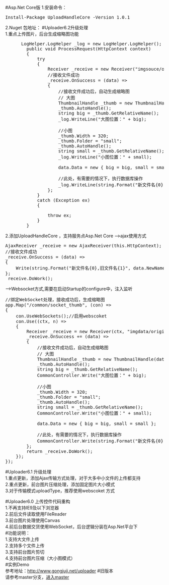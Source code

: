 ﻿#Asp.Net Core版
1.安装命令：
<pre>
Install-Package UploadHandleCore -Version 1.0.1
</pre>
2.Nuget 包地址：<a hre='https://www.nuget.org/packages/UploadHandleCore' target='_blank'></a>
#Uploader6.2升级处理<br />
1.重点上传图片，后台生成缩略图功能
<pre>
      LogHelper.LogHelper _log = new LogHelper.LogHelper();
        public void ProcessRequest(HttpContext context)
        {
            try
            {
                Receiver _receive = new Receiver("imgsouce/origin");
                //接收文件成功
                _receive.OnSuccess = (data) =>
                {
                    //接收文件成功后，自动生成缩略图
                    // 大图
                    ThumbnailHandle _thumb = new ThumbnailHandle(data, "big", 920);
                    _thumb.AutoHandle();
                    string big = _thumb.GetRelativeName();
                    _log.WriteLine("大图位置：" + big);

                    //小图
                    _thumb.Width = 320;
                    _thumb.Folder = "small";
                    _thumb.AutoHandle();
                    string small = _thumb.GetRelativeName();
                    _log.WriteLine("小图位置：" + small);

                    data.Data = new { big = big, small = small };

                    //此处，有需要的情况下，执行数据库操作
                    _log.WriteLine(string.Format("新文件名{0},旧文件名{1}", data.NewName, data.OldName));
                };
            }
            catch (Exception ex)
            {

                throw ex;
            }
        }
</pre>

2.添加UploadHandleCore ，支持服务点Asp.Net Core
-->ajax使用方式
<pre>
AjaxReceiver _receive = new AjaxReceiver(this.HttpContext);
//接收文件成功
_receive.OnSuccess = (data) =>
{
    Write(string.Format("新文件名{0},旧文件名{1}", data.NewName, data.OldName));
};
_receive.DoWork();</pre>
-->Websocket方式,需要在启动Startup的configure中，注入监听
<pre>
//绑定WebSocket处理，接收成功后，生成缩略图
app.Map("/common/socket_thumb", (con) =>
{
    con.UseWebSockets();//启用webscoket
    con.Use((ctx, n) =>
    {
        Receiver _receive = new Receiver(ctx, "imgdata/origin");
        _receive.OnSuccess += (data) =>
        {
            //接收文件成功后，自动生成缩略图
            // 大图
            ThumbnailHandle _thumb = new ThumbnailHandle(data, "big", 920);
            _thumb.AutoHandle();
            string big = _thumb.GetRelativeName();
            CommonController.Write("大图位置：" + big);

            //小图
            _thumb.Width = 320;
            _thumb.Folder = "small";
            _thumb.AutoHandle();
            string small = _thumb.GetRelativeName();
            CommonController.Write("小图位置：" + small);

            data.Data = new { big = big, small = small };

            //此处，有需要的情况下，执行数据库操作
            CommonController.Write(string.Format("新文件名{0},旧文件名{1}", data.NewName, data.OldName));
        };
        return _receive.DoWork();
    });
});
</pre>



#Uploader6.1 升级处理<br/>
1.重点更新，添加Ajax传输方式处理，对于大多中小文件的上传都支持<br/>
2.重点更新，前台图片压缩处理，添加固定图片大小模式<br/>
3.对于传输模式uploadType，推荐使用webscoket 方式<br/>


#Uploader6.0 上传控件代码重构<br/>
1.不再支持IE9及以下浏览器<br/>
2.前后文件读取使用FileReader<br/>
3.前台图片处理使用Canvas<br/>
4.前后台数据交货使用WebSocket，后台逻辑分装在Asp.Net平台下<br/>
#功能说明：<br/>
1.支持大文件上传<br/>
2.支持多个文件上传<br/>
3.支持前台图片剪切<br/>
4.支持前台图片压缩（大小图模式）<br/>
#实例Demo<br/>
参考地址：<a href='http://www.gongjuji.net/uploader' target='_blank'>http://www.gongjuji.net/uploader</a>
#旧版本<br/>
请参考master分支，<a href='https://github.com/tianma3798/Uploader/tree/master'>进入master<a/>

